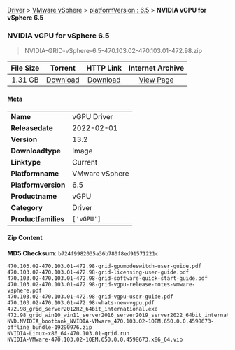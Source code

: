 
[Driver](/README.md)  >  [VMware vSphere](/index/Driver/VMware_vSphere.md)  >  [platformVersion : 6.5](/index/Driver/VMware_vSphere/6.5.md)  >  **NVIDIA vGPU for vSphere 6.5**


###    NVIDIA vGPU for vSphere 6.5

> NVIDIA-GRID-vSphere-6.5-470.103.02-470.103.01-472.98.zip   


| **File Size** | **Torrent**  | **HTTP Link** | **Internet Archive** |
|:-------------:|:------------:|:-------------:|:--------------------:|
| 1.31 GB |  [Download](https://archive.org/download/nvgpu_NVIDIA-GRID-vSphere-6.5-470.103.02-470.103.01-472.98.zip_o9gwlc0y/nvgpu_NVIDIA-GRID-vSphere-6.5-470.103.02-470.103.01-472.98.zip_o9gwlc0y_archive.torrent)       | [Download](https://archive.org/compress/nvgpu_NVIDIA-GRID-vSphere-6.5-470.103.02-470.103.01-472.98.zip_o9gwlc0y) | [View Page](https://archive.org/details/nvgpu_NVIDIA-GRID-vSphere-6.5-470.103.02-470.103.01-472.98.zip_o9gwlc0y)       |

#### Meta

<table>
<tr><td><strong>Name</strong></td><td>vGPU Driver</td></tr>
<tr><td><strong>Releasedate</strong></td><td>2022-02-01</td></tr>
<tr><td><strong>Version</strong></td><td>13.2</td></tr>
<tr><td><strong>Downloadtype</strong></td><td>Image</td></tr>
<tr><td><strong>Linktype</strong></td><td>Current</td></tr>
<tr><td><strong>Platformname</strong></td><td>VMware vSphere</td></tr>
<tr><td><strong>Platformversion</strong></td><td>6.5</td></tr>
<tr><td><strong>Productname</strong></td><td>vGPU</td></tr>
<tr><td><strong>Category</strong></td><td>Driver</td></tr>
<tr><td><strong>Productfamilies</strong></td><td><code>['vGPU']</code></td></tr>
</table>

#### Zip Content

**MD5 Checksum**: `b724f9982035a36b780f8ed91571221c`

```text
470.103.02-470.103.01-472.98-grid-gpumodeswitch-user-guide.pdf
470.103.02-470.103.01-472.98-grid-licensing-user-guide.pdf
470.103.02-470.103.01-472.98-grid-software-quick-start-guide.pdf
470.103.02-470.103.01-472.98-grid-vgpu-release-notes-vmware-vsphere.pdf
470.103.02-470.103.01-472.98-grid-vgpu-user-guide.pdf
470.103.02-470.103.01-472.98-whats-new-vgpu.pdf
472.98_grid_server2012R2_64bit_international.exe
472.98_grid_win10_win11_server2016_server2019_server2022_64bit_international.exe
NVD.NVIDIA_bootbank_NVIDIA-VMware_470.103.02-1OEM.650.0.0.4598673-offline_bundle-19290976.zip
NVIDIA-Linux-x86_64-470.103.01-grid.run
NVIDIA-VMware-470.103.02-1OEM.650.0.0.4598673.x86_64.vib
```